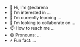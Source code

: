 - 👋 Hi, I’m @edarena
- 👀 I’m interested in ...
- 🌱 I’m currently learning ...
- 💞️ I’m looking to collaborate on ...
- 📫 How to reach me ...
- 😄 Pronouns: ...
- ⚡ Fun fact: ...

<!---
edarena/edarena is a ✨ special ✨ repository because its `README.md` (this file) appears on your GitHub profile.
You can click the Preview link to take a look at your changes.
--->
